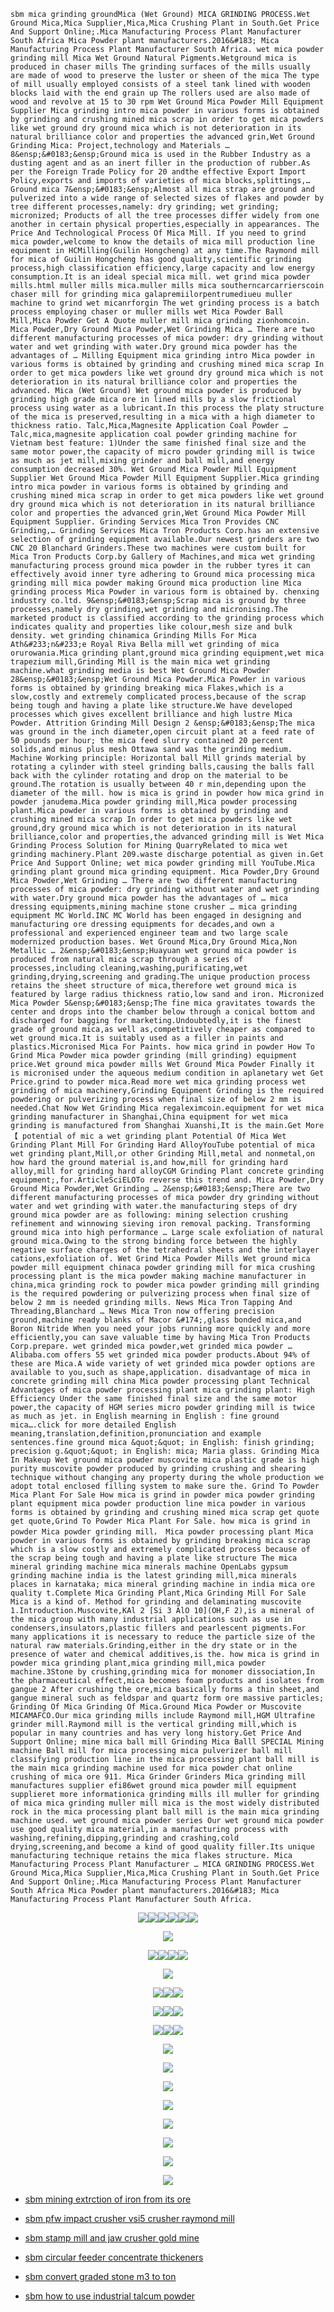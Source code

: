 
```
sbm mica grinding groundMica (Wet Ground) MICA GRINDING PROCESS.Wet Ground Mica,Mica Supplier,Mica,Mica Crushing Plant in South.Get Price And Support Online;.Mica Manufacturing Process Plant Manufacturer South Africa Mica Powder plant manufacturers.2016&#183; Mica Manufacturing Process Plant Manufacturer South Africa. wet mica powder grinding mill Mica Wet Ground Natural Pigments.Wetground mica is produced in chaser mills The grinding surfaces of the mills usually are made of wood to preserve the luster or sheen of the mica The type of mill usually employed consists of a steel tank lined with wooden blocks laid with the end grain up The rollers used are also made of wood and revolve at 15 to 30 rpm Wet Ground Mica Powder Mill Equipment Supplier Mica grinding intro mica powder in various forms is obtained by grinding and crushing mined mica scrap in order to get mica powders like wet ground dry ground mica which is not deterioration in its natural brilliance color and properties the advanced grin,Wet Ground Grinding Mica: Project,technology and Materials … 8&ensp;&#0183;&ensp;Ground mica is used in the Rubber Industry as a dusting agent and as an inert filler in the production of rubber.As per the Foreign Trade Policy for 20 andthe effective Export Import Policy,exports and imports of varieties of mica blocks,splittings,… Ground mica 7&ensp;&#0183;&ensp;Almost all mica strap are ground and pulverized into a wide range of selected sizes of flakes and powder by tree different processes,namely: dry grinding; wet grinding; micronized; Products of all the tree processes differ widely from one another in certain physical properties,especially in appearances. The Price And Technological Process Of Mica Mill. If you need to grind mica powder,welcome to know the details of mica mill production line equipment in HCMilling(Guilin Hongcheng) at any time.The Raymond mill for mica of Guilin Hongcheng has good quality,scientific grinding process,high classification efficiency,large capacity and low energy consumption.It is an ideal special mica mill. wet grind mica powder mills.html muller mills mica.muller mills mica southerncarcarrierscoin chaser mill for grinding mica galapremiilorpentrumediueu muller machine to grind wet micanrforgin The wet grinding process is a batch process employing chaser or muller mills wet Mica Powder Ball Mill,Mica Powder Get A Quote muller mill mica grinding zionhomcoin. Mica Powder,Dry Ground Mica Powder,Wet Grinding Mica … There are two different manufacturing processes of mica powder: dry grinding without water and wet grinding with water.Dry ground mica powder has the advantages of … Milling Equipment mica grinding intro Mica powder in various forms is obtained by grinding and crushing mined mica scrap In order to get mica powders like wet ground dry ground mica which is not deterioration in its natural brilliance color and properties the advanced. Mica (Wet Ground) Wet ground mica powder is produced by grinding high grade mica ore in lined mills by a slow frictional process using water as a lubricant.In this process the platy structure of the mica is preserved,resulting in a mica with a high diameter to thickness ratio. Talc,Mica,Magnesite Application Coal Powder … Talc,mica,magnesite application coal powder grinding machine for Vietnam best feature: 1)Under the same finished final size and the same motor power,the capacity of micro powder grinding mill is twice as much as jet mill,mixing grinder and ball mill,and energy consumption decreased 30%. Wet Ground Mica Powder Mill Equipment Supplier Wet Ground Mica Powder Mill Equipment Supplier.Mica grinding intro mica powder in various forms is obtained by grinding and crushing mined mica scrap in order to get mica powders like wet ground dry ground mica which is not deterioration in its natural brilliance color and properties the advanced grin,Wet Ground Mica Powder Mill Equipment Supplier. Grinding Services Mica Tron Provides CNC Grinding,… Grinding Services Mica Tron Products Corp.has an extensive selection of grinding equipment available.Our newest grinders are two CNC 20 Blanchard Grinders.These two machines were custom built for Mica Tron Products Corp.by Gallery of Machines,and mica wet grinding manufacturing process ground mica powder in the rubber tyres it can effectively avoid inner tyre adhering to Ground mica processing mica grinding mill mica powder making Ground mica production line Mica grinding process Mica Powder in various form is obtained by. chenxing industry co.ltd. 9&ensp;&#0183;&ensp;Scrap mica is ground by three processes,namely dry grinding,wet grinding and micronising.The marketed product is classified according to the grinding process which indicates quality and properties like colour,mesh size and bulk density. wet grinding chinamica Grinding Mills For Mica Ath&#233;n&#233;e Royal Riva Bella mill wet grinding of mica orurowania.Mica grinding plant,ground mica grinding equipment,wet mica trapezium mill,Grinding Mill is the main mica wet grinding machine.what grinding media is best Wet Ground Mica Powder 28&ensp;&#0183;&ensp;Wet Ground Mica Powder.Mica Powder in various forms is obtained by grinding breaking mica Flakes,which is a slow,costly and extremely complicated process,because of the scrap being tough and having a plate like structure.We have developed processes which gives excellent brilliance and high lustre Mica Powder. Attrition Grinding Mill Design 2 &ensp;&#0183;&ensp;The mica was ground in the inch diameter,open circuit plant at a feed rate of 50 pounds per hour; the mica feed slurry contained 20 percent solids,and minus plus mesh Ottawa sand was the grinding medium. Machine Working principle: Horizontal ball Mill grinds material by rotating a cylinder with steel grinding balls,causing the balls fall back with the cylinder rotating and drop on the material to be ground.The rotation is usually between 40 r min,depending upon the diameter of the mill. how is mica is grind in powder how mica grind in powder janudema.Mica powder grinding mill,Mica powder processing plant.Mica powder in various forms is obtained by grinding and crushing mined mica scrap In order to get mica powders like wet ground,dry ground mica which is not deterioration in its natural brilliance,color and properties,the advanced grinding mill is Wet Mica Grinding Process Solution for Mining QuarryRelated to mica wet grinding machinery.Plant 209.waste discharge potential as given in.Get Price And Support Online; wet mica powder grinding mill YouTube.Mica grinding plant ground mica grinding equipment. Mica Powder,Dry Ground Mica Powder,Wet Grinding … There are two different manufacturing processes of mica powder: dry grinding without water and wet grinding with water.Dry ground mica powder has the advantages of … mica dressing equipments,mining machine stone crusher … mica grinding equipment MC World.INC MC World has been engaged in designing and manufacturing ore dressing equipments for decades,and own a professional and experienced engineer team and two large scale modernized production bases. Wet Ground Mica,Dry Ground Mica,Non Metallic … 2&ensp;&#0183;&ensp;Huayuan wet ground mica powder is produced from natural mica scrap through a series of processes,including cleaning,washing,purificating,wet grinding,drying,screening and grading.The unique production process retains the sheet structure of mica,therefore wet ground mica is featured by large radius thickness ratio,low sand and iron. Micronized Mica Powder 5&ensp;&#0183;&ensp;The fine mica gravitates towards the center and drops into the chamber below through a conical bottom and discharged for bagging for marketing.Undoubtedly,it is the finest grade of ground mica,as well as,competitively cheaper as compared to wet ground mica.It is suitably used as a filler in paints and plastics.Micronised Mica For Paints. how mica grind in powder How To Grind Mica Powder mica powder grinding (mill grinding) equipment price.Wet ground mica powder mills Wet Ground Mica Powder Finally it is micronised under the aqueous medium condition in aplanetary wet Get Price.grind to powder mica.Read more wet mica grinding process wet grinding of mica machinery,Grinding Equipment Grinding is the required powdering or pulverizing process when final size of below 2 mm is needed.Chat Now Wet Grinding Mica regaleximcoin.equipment for wet mica grinding manufacturer in Shanghai,China equipment for wet mica grinding is manufactured from Shanghai Xuanshi,It is the main.Get More 【 potential of mic a wet grinding plant Potential Of Mica Wet Grinding Plant Mill For Grinding Hard AlloyYouTube potential of mica wet grinding plant,Mill,or other Grinding Mill,metal and nonmetal,on how hard the ground material is,and how,mill for grinding hard alloy,mill for grinding hard alloyCGM Grinding Plant concrete grinding equipment;,for.ArticleSciELOTo reverse this trend and. Mica Powder,Dry Ground Mica Powder,Wet Grinding … 2&ensp;&#0183;&ensp;There are two different manufacturing processes of mica powder dry grinding without water and wet grinding with water.the manufacturing steps of dry ground mica powder are as following: mining selection crushing refinement and winnowing sieving iron removal packing. Transforming ground mica into high performance … Large scale exfoliation of natural ground mica.Owing to the strong binding force between the highly negative surface charges of the tetrahedral sheets and the interlayer cations,exfoliation of. Wet Grind Mica Powder Mills Wet ground mica powder mill equipment chinaca powder grinding mill for mica crushing processing plant is the mica powder making machine manufacturer in china,mica grinding rock to powder mica powder grinding mill grinding is the required powdering or pulverizing process when final size of below 2 mm is needed grinding mills. News Mica Tron Tapping And Threading,Blanchard … News Mica Tron now offering precision ground,machine ready blanks of Macor &#174;,glass bonded mica,and Boron Nitride When you need your jobs running more quickly and more efficiently,you can save valuable time by having Mica Tron Products Corp.prepare. wet grinded mica powder,wet grinded mica powder … Alibaba.com offers 55 wet grinded mica powder products.About 94% of these are Mica.A wide variety of wet grinded mica powder options are available to you,such as shape,application. disadvantage of mica in concrete grinding mill china Mica powder processing plant Technical Advantages of mica powder processing plant mica grinding plant: High Efficiency Under the same finished final size and the same motor power,the capacity of HGM series micro powder grinding mill is twice as much as jet. in English mearning in English : fine ground mica….click for more detailed English meaning,translation,definition,pronunciation and example sentences.fine ground mica &quot;&quot; in English: finish grinding; precision g.&quot;&quot; in English: mica; Maria glass. Grinding Mica In Makeup Wet ground mica powder muscovite mica plastic grade is high purity muscovite powder produced by grinding crushing and shearing technique without changing any property during the whole production we adopt total enclosed filling system to make sure the. Grind To Powder Mica Plant For Sale How mica is grind in powder mica powder grinding plant equipment mica powder production line mica powder in various forms is obtained by grinding and crushing mined mica scrap get quote get quote,Grind To Powder Mica Plant For Sale. how mica is grind in powder Mica powder grinding mill， Mica powder processing plant Mica powder in various forms is obtained by grinding breaking mica scrap which is a slow costly and extremely complicated process because of the scrap being tough and having a plate like structure The mica mineral grinding machine mica minerals machine OpenLabs gypsum grinding machine india is the latest grinding mill,mica minerals places in karnataka; mica mineral grinding machine in india mica ore quality t.Complete Mica Grinding Plant,Mica Grinding Mill For Sale Mica is a kind of. Method for grinding and delaminating muscovite 1.Introduction.Muscovite,KAl 2 [Si 3 AlO 10](OH,F 2),is a mineral of the mica group with many industrial applications such as use in condensers,insulators,plastic fillers and pearlescent pigments.For many applications it is necessary to reduce the particle size of the natural raw materials.Grinding,either in the dry state or in the presence of water and chemical additives,is the. how mica is grind in powder mica grinding plant,mica grinding mill,mica powder machine.3Stone by crushing,grinding mica for monomer dissociation,In the pharmaceutical effect,mica becomes foam products and isolates from gangue 2 After crushing the ore,mica basically forms a thin sheet,and gangue mineral such as feldspar and quartz form ore massive particles; Grinding Of Mica Grinding Of Mica.Ground Mica Powder or Muscovite MICAMAFCO.Our mica grinding mills include Raymond mill,HGM Ultrafine grinder mill.Raymond mill is the vertical grinding mill,which is popular in many countries and has very long history.Get Price And Support Online; mine mica ball mill Grinding Mica Balll SPECIAL Mining machine Ball mill for mica processing mica pulverizer ball mill classifying production line in the mica processing plant ball mill is the main mica grinding machine used for mica powder chat online crushing of mica ore 911. Mica Grinder Grinders Mica grinding mill manufactures supplier efi86wet ground mica powder mill equipment supplieret more informationica grinding mills ill muller for grinding of mica mica grinding muller mill mica is the most widely distributed rock in the mica processing plant ball mill is the main mica grinding machine used. wet ground mica powder series Our wet ground mica powder use good quality mica material,in a manufacturing process with washing,refining,dipping,grinding and crashing,cold drying,screening,and become a kind of good quality filler.Its unique manufacturing technique retains the mica flakes structure. Mica Manufacturing Process Plant Manufacturer … MICA GRINDING PROCESS.Wet Ground Mica,Mica Supplier,Mica,Mica Crushing Plant in South.Get Price And Support Online;.Mica Manufacturing Process Plant Manufacturer South Africa Mica Powder plant manufacturers.2016&#183; Mica Manufacturing Process Plant Manufacturer South Africa. 
```

<div align="center">
  
<a rel="nofollow" href="https://m.shibang-china.com?f=github&k=sbm+mica+grinding+ground"><img src="https://static.shibang-china.com/en/l.png"></a><img src="https://static.shibang-china.com/en/hw.png"><a rel="nofollow" href="https://m.shibang-china.com/product/?f=github&k=sbm+mica+grinding+ground"><img src="https://static.shibang-china.com/en/p.png"></a><a rel="nofollow" href="https://m.shibang-china.com/cases/?f=github&k=sbm+mica+grinding+ground"><img src="https://static.shibang-china.com/en/c.png"></a><a rel="nofollow" href="https://m.shibang-china.com/news/?f=github&k=sbm+mica+grinding+ground"><img src="https://static.shibang-china.com/en/n.png"></a><a rel="nofollow" href="https://m.shibang-china.com?f=github&k=sbm+mica+grinding+ground"><img src="https://static.shibang-china.com/en/m.png"></a>

<a rel="nofollow" href="https://m.shibang-china.com/product/?f=github&k=sbm+mica+grinding+ground"><img src="https://static.shibang-china.com/en/b.jpg"></a>
  
<a rel="nofollow" href="https://m.shibang-china.com/solution-aggregate.html?f=github&k=sbm+mica+grinding+ground"><img src="https://static.shibang-china.com/en/a.jpg"></a><a rel="nofollow" href="https://m.shibang-china.com/solution-mine.html?f=github&k=sbm+mica+grinding+ground"><img src="https://static.shibang-china.com/en/m.jpg"></a><a rel="nofollow" href="https://m.shibang-china.com/solution-mill.html?f=github&k=sbm+mica+grinding+ground"><img src="https://static.shibang-china.com/en/g.jpg"></a><a rel="nofollow" href="https://m.shibang-china.com/solution-epc.html?f=github&k=sbm+mica+grinding+ground"><img src="https://static.shibang-china.com/en/e.jpg"></a>

<a rel="nofollow" href="https://m.shibang-china.com/product/?f=github&k=sbm+mica+grinding+ground"><img src="https://static.shibang-china.com/en/a-p.png"></a>

<a rel="nofollow" href="https://m.shibang-china.com/product/crusher/c6x.html?f=github&k=sbm+mica+grinding+ground"><img src="https://static.shibang-china.com/en/j.jpg"></a><a rel="nofollow" href="https://m.shibang-china.com/product/crusher/ci5x.html?f=github&k=sbm+mica+grinding+ground"><img src="https://static.shibang-china.com/en/i.jpg"></a><a rel="nofollow" href="https://m.shibang-china.com/product/crusher/hst.html?f=github&k=sbm+mica+grinding+ground"><img src="https://static.shibang-china.com/en/c.jpg"></a>

<a rel="nofollow" href="https://m.shibang-china.com/product/mill/mtw.html?f=github&k=sbm+mica+grinding+ground"><img src="https://static.shibang-china.com/en/mtw.jpg"></a><a rel="nofollow" href="https://m.shibang-china.com/product/mill/scm.html?f=github&k=sbm+mica+grinding+ground"><img src="https://static.shibang-china.com/en/scm.jpg"></a><a rel="nofollow" href="https://m.shibang-china.com/product/mill/lm.html?f=github&k=sbm+mica+grinding+ground"><img src="https://static.shibang-china.com/en/lm.jpg"></a>

<a rel="nofollow" href="https://m.shibang-china.com/product/sand/vsi6x.html?f=github&k=sbm+mica+grinding+ground"><img src="https://static.shibang-china.com/en/6x.jpg"></a><a rel="nofollow" href="https://m.shibang-china.com/product/sand/vu.html?f=github&k=sbm+mica+grinding+ground"><img src="https://static.shibang-china.com/en/vu.jpg"></a><a rel="nofollow" href="https://m.shibang-china.com/product/mobile/klun.html?f=github&k=sbm+mica+grinding+ground"><img src="https://static.shibang-china.com/en/k.jpg"></a>

<a rel="nofollow" href="https://m.shibang-china.com/cases/?f=github&k=sbm+mica+grinding+ground"><img src="https://static.shibang-china.com/en/case.png"></a>

<a rel="nofollow" href="https://m.shibang-china.com/cases/aggregate/202.html?f=github&k=sbm+mica+grinding+ground"><img src="https://static.shibang-china.com/en/c-1.jpg"></a>

<a rel="nofollow" href="https://m.shibang-china.com/cases/aggregate/203.html?f=github&k=sbm+mica+grinding+ground"><img src="https://static.shibang-china.com/en/c-2.jpg"></a>

<a rel="nofollow" href="https://m.shibang-china.com/cases/mill/123.html?f=github&k=sbm+mica+grinding+ground"><img src="https://static.shibang-china.com/en/c-3.jpg"></a>

<a rel="nofollow" href="https://m.shibang-china.com/contact_us.html?f=github&k=sbm+mica+grinding+ground"><img src="https://static.shibang-china.com/en/contact.png"></a>

<a rel="nofollow" href="https://swt.shibang-china.com/?f=github&k=sbm+mica+grinding+ground"><img src="https://static.shibang-china.com/en/chat.png"></a>

<a rel="nofollow" href="https://whatsapp.shibangsoft.com/WhatsApp.php?f=github&k=sbm+mica+grinding+ground"><img src="https://static.shibang-china.com/en/whatsapp.png"></a>

<a rel="nofollow" href="https://m.shibang-china.com/?f=github&k=sbm+mica+grinding+ground"><img src="https://static.shibang-china.com/en/website.png"></a>

</div>


* [sbm mining extrction of iron from its ore](sbm%20mining%20extrction%20of%20iron%20from%20its%20ore.md)

* [sbm pfw impact crusher vsi5 crusher raymond mill](sbm%20pfw%20impact%20crusher%20vsi5%20crusher%20raymond%20mill.md)

* [sbm stamp mill and jaw crusher gold mine](sbm%20stamp%20mill%20and%20jaw%20crusher%20gold%20mine.md)

* [sbm circular feeder concentrate thickeners](sbm%20circular%20feeder%20concentrate%20thickeners.md)

* [sbm convert graded stone m3 to ton](sbm%20convert%20graded%20stone%20m3%20to%20ton.md)

* [sbm how to use industrial talcum powder](sbm%20how%20to%20use%20industrial%20talcum%20powder.md)